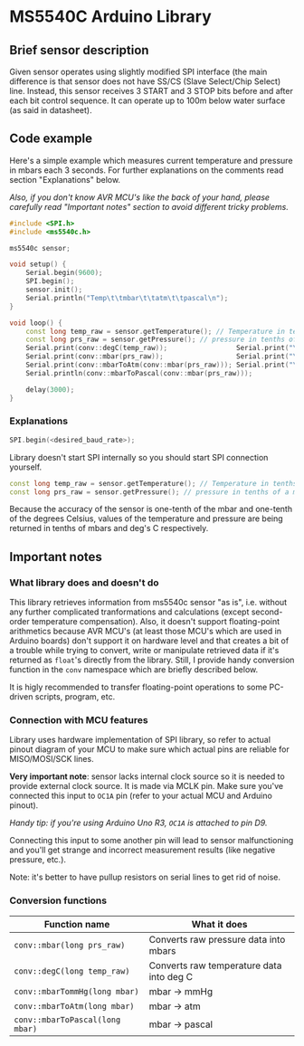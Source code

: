 # MS5540C Arduino Library

## Brief sensor description

Given sensor operates using slightly modified SPI interface
(the main difference is that sensor does not have SS/CS
(Slave Select/Chip Select) line.
Instead, this sensor receives 3 START and 3 STOP bits before
and after each bit control sequence.
It can operate up to 100m below water surface
(as said in datasheet).

## Code example

Here's a simple example which measures current temperature
and pressure in mbars each 3 seconds.
For further explanations on the comments read section
"Explanations" below.

*Also, if you don't know AVR MCU's like the back of your hand, please carefully read
"Important notes" section to avoid different tricky problems.*

```ino
#include <SPI.h>
#include <ms5540c.h>

ms5540c sensor;

void setup() {
    Serial.begin(9600);
    SPI.begin();
    sensor.init();
    Serial.println("Temp\t\tmbar\t\tatm\t\tpascal\n");
}

void loop() {
    const long temp_raw = sensor.getTemperature(); // Temperature in tenths of the deg C
    const long prs_raw = sensor.getPressure(); // pressure in tenths of a mbar (because of the sensor precision)
    Serial.print(conv::degC(temp_raw));                 Serial.print("\t\t");
    Serial.print(conv::mbar(prs_raw));                  Serial.print("\t\t");
    Serial.print(conv::mbarToAtm(conv::mbar(prs_raw))); Serial.print("\t\t");
    Serial.println(conv::mbarToPascal(conv::mbar(prs_raw)));

    delay(3000);
}
```
### Explanations

```ino
SPI.begin(<desired_baud_rate>);
```

Library doesn't start SPI internally so you should
start SPI connection yourself.

```ino
const long temp_raw = sensor.getTemperature(); // Temperature in tenths of the deg C
const long prs_raw = sensor.getPressure(); // pressure in tenths of a mbar (because of the sensor precision)
```
Because the accuracy of the sensor is one-tenth of the mbar and one-tenth of the degrees Celsius,
values of the temperature and pressure are being returned in tenths of mbars and deg's C respectively.

## Important notes

### What library does and doesn't do

This library retrieves information from ms5540c sensor "as is", i.e. without any
further complicated tranformations and calculations (except second-order temperature compensation).
Also, it doesn't support floating-point arithmetics because AVR MCU's (at least those
MCU's which are used in Arduino boards) don't support it on hardware level and that
creates a bit of a trouble while trying to convert, write or manipulate retrieved
data if it's returned as `float`'s directly from the library.
Still, I provide handy conversion function in the `conv` namespace which are briefly described below.

It is higly recommended to transfer floating-point operations to some PC-driven
scripts, program, etc.

### Connection with MCU features

Library uses hardware implementation of SPI library, so refer to actual pinout diagram of
your MCU to make sure which actual pins are reliable for MISO/MOSI/SCK lines.

**Very important note**: sensor lacks internal clock source so it is needed to provide external
clock source. It is made via MCLK pin. Make sure you've connected this input to `OC1A` pin
(refer to your actual MCU and Arduino pinout).

*Handy tip: if you're using Arduino Uno R3, `OC1A` is attached to pin D9.*

Connecting this input to some another pin will lead to sensor malfunctioning and you'll
get strange and incorrect measurement results (like negative pressure, etc.).

Note: it's better to have pullup resistors on serial lines to get rid of noise.

### Conversion functions

|    Function name                | What it does                             |
|---------------------------------|------------------------------------------|
| `conv::mbar(long prs_raw)`      | Converts raw pressure data into mbars    |
| `conv::degC(long temp_raw)`     | Converts raw temperature data into deg C |
| `conv::mbarTommHg(long mbar)`   | mbar -> mmHg                             |
| `conv::mbarToAtm(long mbar)`    | mbar -> atm                              |
| `conv::mbarToPascal(long mbar)` | mbar -> pascal                           |
